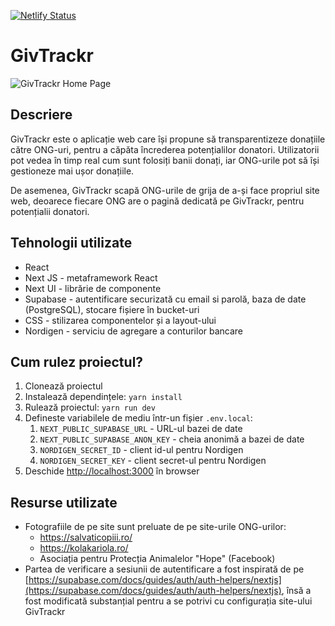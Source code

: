 [![Netlify Status](https://api.netlify.com/api/v1/badges/1b647281-eb5a-45f7-8f47-c9972219b742/deploy-status)](https://app.netlify.com/sites/givtrackr/deploys)
# GivTrackr
![GivTrackr Home Page](https://github.com/mateitudose/givtrackr/assets/37705192/864b4314-0a5f-41c0-b1d4-34794c0d6419)

## Descriere
GivTrackr este o aplicație web care își propune să transparentizeze donațiile către ONG-uri, pentru a căpăta încrederea potențialilor donatori. Utilizatorii pot vedea în timp real cum sunt folosiți banii donați, iar ONG-urile pot să își gestioneze mai ușor donațiile.

De asemenea, GivTrackr scapă ONG-urile de grija de a-și face propriul site web, deoarece fiecare ONG are o pagină dedicată pe GivTrackr, pentru potențialii donatori.

## Tehnologii utilizate
- React
- Next JS - metaframework React
- Next UI - librărie de componente
- Supabase - autentificare securizată cu email si parolă, baza de date (PostgreSQL), stocare fișiere în bucket-uri
- CSS - stilizarea componentelor și a layout-ului
- Nordigen - serviciu de agregare a conturilor bancare

## Cum rulez proiectul?
1. Clonează proiectul
2. Instalează dependințele: `yarn install`
3. Rulează proiectul: `yarn run dev`
4. Defineste variabilele de mediu într-un fișier `.env.local`:
   1. `NEXT_PUBLIC_SUPABASE_URL` - URL-ul bazei de date
   2. `NEXT_PUBLIC_SUPABASE_ANON_KEY` - cheia anonimă a bazei de date
   3. `NORDIGEN_SECRET_ID` - client id-ul pentru Nordigen
   4. `NORDIGEN_SECRET_KEY` - client secret-ul pentru Nordigen
4. Deschide [http://localhost:3000](http://localhost:3000) în browser

## Resurse utilizate
- Fotografiile de pe site sunt preluate de pe site-urile ONG-urilor:
  - https://salvaticopiii.ro/
  - https://kolakariola.ro/
  - Asociația pentru Protecția Animalelor "Hope" (Facebook)
- Partea de verificare a sesiunii de autentificare a fost inspirată de pe [https://supabase.com/docs/guides/auth/auth-helpers/nextjs](https://supabase.com/docs/guides/auth/auth-helpers/nextjs), însă a fost modificată substanțial pentru a se potrivi cu configurația site-ului GivTrackr
  
